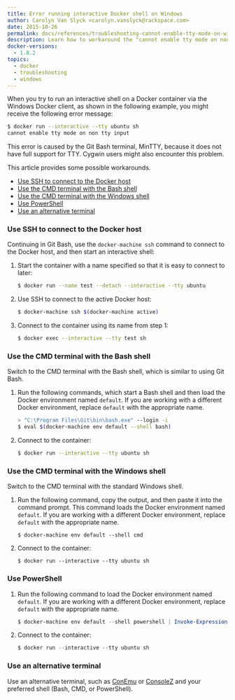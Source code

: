 ```yaml
---
title: Error running interactive Docker shell on Windows
author: Carolyn Van Slyck <carolyn.vanslyck@rackspace.com>
date: 2015-10-26
permalink: docs/references/troubleshooting-cannot-enable-tty-mode-on-windows/
description: Learn how to workaround the "cannot enable tty mode on non tty input" error when running an interactive Docker shell on Windows
docker-versions:
  - 1.8.2
topics:
  - docker
  - troubleshooting
  - windows
---
```


When you try to run an interactive shell on a Docker container via the Windows
Docker client, as shown in the following example, you might receive the following error message:

```bash
$ docker run --interactive --tty ubuntu sh
cannot enable tty mode on non tty input
```

This error is caused by the Git Bash terminal, MinTTY, because it does not have full support for TTY.
Cygwin users might also encounter this problem.

This article provides some possible workarounds.

* [Use SSH to connect to the Docker host](#use-ssh-to-connect-to-the-docker-host)
* [Use the CMD terminal with the Bash shell](#use-the-cmd-terminal-with-the-bash-shell)
* [Use the CMD terminal with the Windows shell](#use-the-cmd-terminal-with-the-windows-shell)
* [Use PowerShell](#use-powershell)
* [Use an alternative terminal](#use-an-alternative-terminal)

### Use SSH to connect to the Docker host
Continuing in Git Bash, use the `docker-machine ssh` command to connect to the Docker host,
and then start an interactive shell:

1. Start the container with a name specified so that it is easy to connect to later:

    ```bash
    $ docker run --name test --detach --interactive --tty ubuntu
    ```

2. Use SSH to connect to the active Docker host:

    ```bash
    $ docker-machine ssh $(docker-machine active)
    ```

3. Connect to the container using its name from step 1:

    ```bash
    $ docker exec --interactive --tty test sh
    ```

### Use the CMD terminal with the Bash shell
Switch to the CMD terminal with the Bash shell, which is similar to using Git Bash.

1. Run the following commands, which start a Bash shell and then load the Docker environment named `default`.
  If you are working with a different Docker environment, replace `default` with the appropriate name.

    ```bash
    > "C:\Program Files\Git\bin\bash.exe" --login -i
    $ eval $(docker-machine env default --shell bash)
    ```

2. Connect to the container:

    ```bash
    $ docker run --interactive --tty ubuntu sh
    ```

### Use the CMD terminal with the Windows shell
Switch to the CMD terminal with the standard Windows shell.

1. Run the following command, copy the output, and then paste it into the command prompt.
    This command loads the Docker environment named `default`. If you are working
    with a different Docker environment, replace `default` with the appropriate name.

    ```batch
    $ docker-machine env default --shell cmd
    ```

2. Connect to the container:

    ```batch
    $ docker run --interactive --tty ubuntu sh
    ```

### Use PowerShell

1. Run the following command to load the Docker environment named `default`.
  If you are working with a different Docker environment, replace `default` with the appropriate name.

    ```powershell
    $ docker-machine env default --shell powershell | Invoke-Expression
    ```

2. Connect to the container:

    ```powershell
    $ docker run --interactive --tty ubuntu sh
    ```

### Use an alternative terminal
Use an alternative terminal, such as [ConEmu][conemu] or [ConsoleZ][consolez] and your preferred shell (Bash, CMD, or PowerShell).

[run-shell-docs]: https://docs.docker.com/articles/basics/#running-an-interactive-shell
[conemu]: https://conemu.github.io/
[consolez]: https://github.com/cbucher/console/wiki

